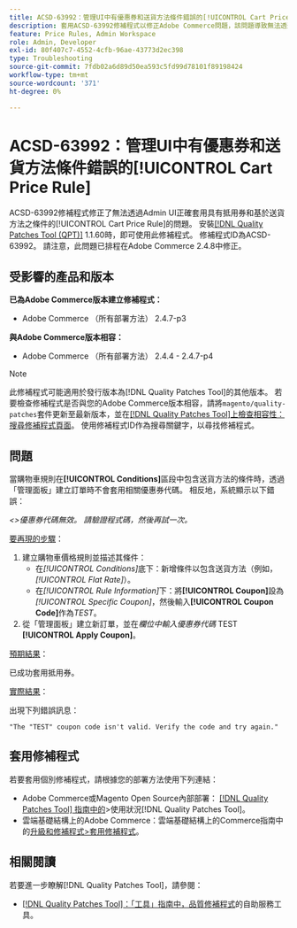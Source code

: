 ```yaml
---
title: ACSD-63992：管理UI中有優惠券和送貨方法條件錯誤的[!UICONTROL Cart Price Rule]
description: 套用ACSD-63992修補程式以修正Adobe Commerce問題，該問題導致無法透過Admin UI正確套用具有優惠券和基於送貨方法的[!UICONTROL Cart Price Rule]條件。
feature: Price Rules, Admin Workspace
role: Admin, Developer
exl-id: 80f407c7-4552-4cfb-96ae-43773d2ec398
type: Troubleshooting
source-git-commit: 7fdb02a6d89d50ea593c5fd99d78101f89198424
workflow-type: tm+mt
source-wordcount: '371'
ht-degree: 0%

---
```


# ACSD-63992：管理UI中有優惠券和送貨方法條件錯誤的[!UICONTROL Cart Price Rule]

ACSD-63992修補程式修正了無法透過Admin UI正確套用具有抵用券和基於送貨方法之條件的[!UICONTROL Cart Price Rule]的問題。 安裝[[!DNL Quality Patches Tool (QPT)]](/help/tools/quality-patches-tool/quality-patches-tool-to-self-serve-quality-patches.md) 1.1.60時，即可使用此修補程式。 修補程式ID為ACSD-63992。 請注意，此問題已排程在Adobe Commerce 2.4.8中修正。

## 受影響的產品和版本

**已為Adobe Commerce版本建立修補程式：**

* Adobe Commerce （所有部署方法） 2.4.7-p3

**與Adobe Commerce版本相容：**

* Adobe Commerce （所有部署方法） 2.4.4 - 2.4.7-p4

>[!NOTE]
>
>此修補程式可能適用於發行版本為[!DNL Quality Patches Tool]的其他版本。 若要檢查修補程式是否與您的Adobe Commerce版本相容，請將`magento/quality-patches`套件更新至最新版本，並在[[!DNL Quality Patches Tool]上檢查相容性：搜尋修補程式頁面](https://experienceleague.adobe.com/tools/commerce-quality-patches/?lang=zh-Hant)。 使用修補程式ID作為搜尋關鍵字，以尋找修補程式。

## 問題

當購物車規則在&#x200B;**[!UICONTROL Conditions]**&#x200B;區段中包含送貨方法的條件時，透過「管理面板」建立訂單時不會套用相關優惠券代碼。 相反地，系統顯示以下錯誤：

_&lt;>優惠券代碼無效。 請驗證程式碼，然後再試一次。_

<u>要再現的步驟</u>：

1. 建立購物車價格規則並描述其條件：
   * 在&#x200B;*[!UICONTROL Conditions]*&#x200B;底下：新增條件以包含送貨方法（例如，*[!UICONTROL Flat Rate]*）。
   * 在&#x200B;*[!UICONTROL Rule Information]*&#x200B;下：將&#x200B;**[!UICONTROL Coupon]**&#x200B;設為&#x200B;*[!UICONTROL Specific Coupon]*，然後輸入&#x200B;**[!UICONTROL Coupon Code]**&#x200B;作為&#x200B;*TEST*。
1. 從「管理面板」建立新訂單，並在&#x200B;*欄位中輸入優惠券代碼* TEST **[!UICONTROL Apply Coupon]**。

<u>預期結果</u>：

已成功套用抵用券。

<u>實際結果</u>：

出現下列錯誤訊息：

```
"The "TEST" coupon code isn't valid. Verify the code and try again."
```

## 套用修補程式

若要套用個別修補程式，請根據您的部署方法使用下列連結：

* Adobe Commerce或Magento Open Source內部部署： [[!DNL Quality Patches Tool] 指南中的](/help/tools/quality-patches-tool/usage.md)>使用狀況[!DNL Quality Patches Tool]。
* 雲端基礎結構上的Adobe Commerce：雲端基礎結構上的Commerce指南中的[升級和修補程式>套用修補程式](https://experienceleague.adobe.com/docs/commerce-cloud-service/user-guide/develop/upgrade/apply-patches.html?lang=zh-Hant)。

## 相關閱讀

若要進一步瞭解[!DNL Quality Patches Tool]，請參閱：

* [[!DNL Quality Patches Tool]：「工具」指南中，品質修補程式](/help/tools/quality-patches-tool/quality-patches-tool-to-self-serve-quality-patches.md)的自助服務工具。
